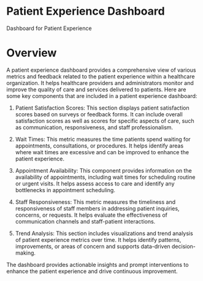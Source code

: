 # Patient Experience Dashboard
Dashboard for Patient Experience

# Overview
A patient experience dashboard provides a comprehensive view of various metrics and feedback related to the patient experience within a healthcare organization. It helps healthcare providers and administrators monitor and improve the quality of care and services delivered to patients. Here are some key components that are included in a patient experience dashboard:

1. Patient Satisfaction Scores: This section displays patient satisfaction scores based on surveys or feedback forms. It can include overall satisfaction scores as well as scores for specific aspects of care, such as communication, responsiveness, and staff professionalism.

2. Wait Times: This metric measures the time patients spend waiting for appointments, consultations, or procedures. It helps identify areas where wait times are excessive and can be improved to enhance the patient experience.

3. Appointment Availability: This component provides information on the availability of appointments, including wait times for scheduling routine or urgent visits. It helps assess access to care and identify any bottlenecks in appointment scheduling.

4. Staff Responsiveness: This metric measures the timeliness and responsiveness of staff members in addressing patient inquiries, concerns, or requests. It helps evaluate the effectiveness of communication channels and staff-patient interactions.

5. Trend Analysis: This section includes visualizations and trend analysis of patient experience metrics over time. It helps identify patterns, improvements, or areas of concern and supports data-driven decision-making.

 The dashboard  provides actionable insights and prompt interventions to enhance the patient experience and drive continuous improvement.
